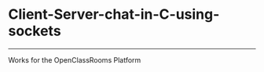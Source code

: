 # Client-Server-chat-in-C-using-sockets

---------------------------------------

Works for the OpenClassRooms Platform
